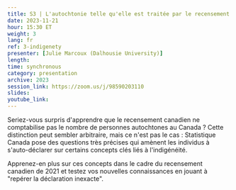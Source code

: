 ```yaml
---
title: S3 | L'autochtonie telle qu'elle est traitée par le recensement de 2021 - C'est VRAIMENT compliqué
date: 2023-11-21
hour: 15:30 ET
weight: 3
lang: fr
ref: 3-indigenety
presenter: [Julie Marcoux (Dalhousie University)]
length:
time: synchronous
category: presentation
archive: 2023
session_link: https://zoom.us/j/98590203110
slides:
youtube_link:
---
```

Seriez-vous surpris d'apprendre que le recensement canadien ne comptabilise pas le nombre de personnes autochtones au Canada ? Cette distinction peut sembler arbitraire, mais ce n'est pas le cas : Statistique Canada pose des questions très précises qui amènent les individus à s'auto-déclarer sur certains concepts clés liés à l'indigénéité. <!--more-->

Apprenez-en plus sur ces concepts dans le cadre du recensement canadien de 2021 et testez vos nouvelles connaissances en jouant à "repérer la déclaration inexacte".
